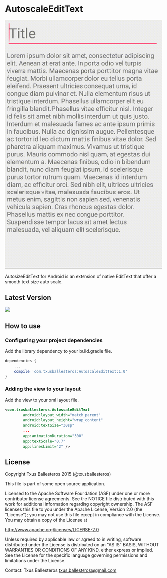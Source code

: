 AutoscaleEditText
=================

![](assets/demo.gif)

AutosizeEditText for Android is an extension of native EditText that offer a smooth text size auto scale.

## Latest Version

![](https://img.shields.io/badge/platform-android-green.svg)

## How to use

### Configuring your project dependencies

Add the library dependency to your build.gradle file.

```groovy
dependencies {
    ...
    compile 'com.txusballesteros:AutoscaleEditText:1.0'
}
```

### Adding the view to your layout

Add the view to your xml layout file.

```xml
<com.txusballesteros.AutoscaleEditText
        android:layout_width="match_parent"
        android:layout_height="wrap_content"
        android:textSize="30sp" 
        ...        
        app:animationDuration="300"
        app:textScale="0.7"
        app:linesLimit="2" />
```

## License

Copyright Txus Ballesteros 2015 (@txusballesteros)

This file is part of some open source application.

Licensed to the Apache Software Foundation (ASF) under one
or more contributor license agreements.  See the NOTICE file
distributed with this work for additional information
regarding copyright ownership.  The ASF licenses this file
to you under the Apache License, Version 2.0 (the
"License"); you may not use this file except in compliance
with the License.  You may obtain a copy of the License at

  http://www.apache.org/licenses/LICENSE-2.0

Unless required by applicable law or agreed to in writing,
software distributed under the License is distributed on an
"AS IS" BASIS, WITHOUT WARRANTIES OR CONDITIONS OF ANY
KIND, either express or implied.  See the License for the
specific language governing permissions and limitations
under the License.

Contact: Txus Ballesteros <txus.ballesteros@gmail.com>